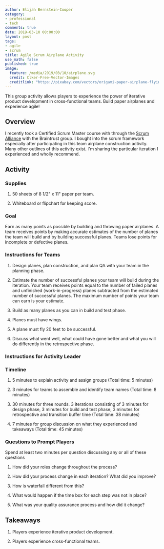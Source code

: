 ```yaml
---
author: Elijah Bernstein-Cooper
category:
- professional
- tech
comments: true
date: 2019-03-10 00:00:00
layout: post
tags:
- agile
- scrum
title: Agile Scrum Airplane Activity
use_math: false
published: true
image: 
  feature: /media/2019/03/10/airplane.svg
  credit: Clker-Free-Vector-Images
  creditlink: "https://pixabay.com/vectors/origami-paper-airplane-flying-toy-25798/"
---
```


This group activity allows players to experience the power of iterative product
development in cross-functional teams. Build paper airplanes and experience agile!

<!--more-->

## Overview

I recently took a Certified Scrum Master course with through the [Scrum
Alliance](https://www.scrumalliance.org/) with the Braintrust group. I bought
into the scrum framework especially after participating in this team airplane
construction activity. Many other outlines of this activity exist. I'm sharing
the particular iteration I experienced and wholly recommend.

## Activity

### Supplies

1. 50 sheets of 8 1/2" x 11" paper per team.

1. Whiteboard or flipchart for keeping score.

### Goal

Earn as many points as possible by building and throwing paper airplanes. A team
receives points by making accurate estimates of the number of planes the team
will build and by building successful planes. Teams lose points for incomplete
or defective planes.

### Instructions for Teams

1. Design planes, plan construction, and plan QA with your team in the planning
   phase.

1. Estimate the number of successful planes your team will build during the
   iteration. Your team receives points equal to the number of failed planes and
   unfinished (work-in-progress) planes subtracted from the estimated number of
   successful planes. The maximum number of points your team can earn is your
   estimate.

1. Build as many planes as you can in build and test phase.

1. Planes must have wings.

1. A plane must fly 20 feet to be successful.

1. Discuss what went well, what could have gone better and what you will do
   differently in the retrospective phase.

### Instructions for Activity Leader

### Timeline

1. 5 minutes to explain activity and assign groups (Total time: 5 minutes)

1. 3 minutes for teams to assemble and identify team names (Total time: 8
   minutes)

1. 30 minutes for three rounds. 3 iterations consisting of 3 minutes for design
   phase, 3 minutes for build and test phase, 3 minutes for retrospective and
   transition buffer time (Total time: 38 minutes)

1. 7 minutes for group discussion on what they experienced and takeaways (Total
   time: 45 minutes)

### Questions to Prompt Players

Spend at least two minutes per question discussing any or all of these questions

1. How did your roles change throughout the process?

1. How did your process change in each iteration? What did you improve?

1. How is waterfall different from this?

1. What would happen if the time box for each step was not in place?

1. What was your quality assurance process and how did it change?

## Takeaways

1. Players experience iterative product development.

1. Players experience cross-functional teams.
